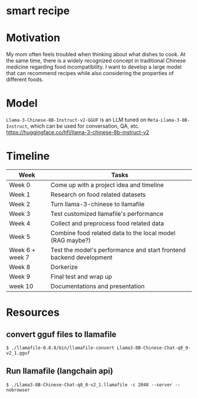 # smart recipe

# Motivation
My mom often feels troubled when thinking about what dishes to cook. At the same time, there is a widely recognized concept in traditional Chinese medicine regarding food incompatibility. I want to develop a large model that can recommend recipes while also considering the properties of different foods.

# Model
`Llama-3-Chinese-8B-Instruct-v2-GGUF` is an LLM tuned on `Meta-Llama-3-8B-Instruct`, which can be used for conversation, QA, etc.
https://huggingface.co/hfl/llama-3-chinese-8b-instruct-v2

# Timeline


| Week                | Tasks             |
|---------------------|--------------------|
| Week 0 | Come up with a project idea and timeline |
| Week 1 | Research on food related datasets |
| Week 2 | Turn llama-3-chinese to llamafile |
| Week 3 | Test customized llamafile's performance |
| Week 4 | Collect and preprocess food related data |
| Week 5 | Combine food related data to the local model (RAG maybe?)|
| Week 6 + week 7 | Test the model's performance and start frontend backend development |
| Week 8 | Dorkerize |
| Week 9 | Final test and wrap up |
| week 10 | Documentations and presentation |

# Resources
## convert gguf files to llamafile
```
$ ./llamafile-0.8.8/bin/llamafile-convert Llama3-8B-Chinese-Chat-q8_0-v2_1.gguf
```
## Run llamafile (langchain api)
```
$ ./Llama3-8B-Chinese-Chat-q8_0-v2_1.llamafile -c 2048 --server --nobrowser
```

